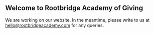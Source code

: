 ## Welcome to Rootbridge Academy of Giving

We are working on our website. In the meantime, please write to us at hello@rootbridgeacademy.com for any queries.
